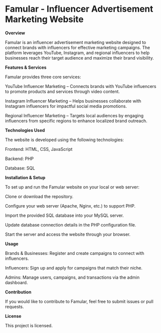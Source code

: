 # Famular - Influencer Advertisement Marketing Website

**Overview**

Famular is an influencer advertisement marketing website designed to connect brands with influencers for effective marketing campaigns. The platform leverages YouTube, Instagram, and regional influencers to help businesses reach their target audience and maximize their brand visibility.

**Features & Services**

Famular provides three core services:

YouTube Influencer Marketing – Connects brands with YouTube influencers to promote products and services through video content.

Instagram Influencer Marketing – Helps businesses collaborate with Instagram influencers for impactful social media promotions.

Regional Influencer Marketing – Targets local audiences by engaging influencers from specific regions to enhance localized brand outreach.

**Technologies Used**

The website is developed using the following technologies:

Frontend: HTML, CSS, JavaScript

Backend: PHP

Database: SQL

**Installation & Setup**

To set up and run the Famular website on your local or web server:

Clone or download the repository.

Configure your web server (Apache, Nginx, etc.) to support PHP.

Import the provided SQL database into your MySQL server.

Update database connection details in the PHP configuration file.

Start the server and access the website through your browser.

**Usage**

Brands & Businesses: Register and create campaigns to connect with influencers.

Influencers: Sign up and apply for campaigns that match their niche.

Admins: Manage users, campaigns, and transactions via the admin dashboard.

**Contribution**

If you would like to contribute to Famular, feel free to submit issues or pull requests.

**License**

This project is licensed.